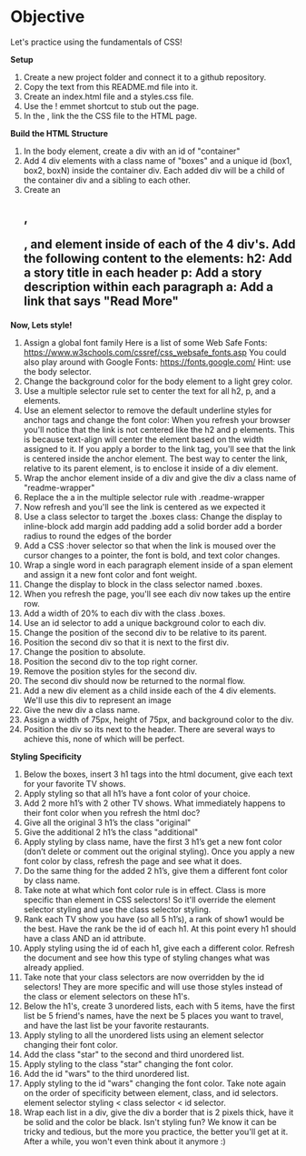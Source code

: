 # Objective

Let's practice using the fundamentals of CSS!

**Setup**

1. Create a new project folder and connect it to a github repository. 
2. Copy the text from this README.md file into it.
3. Create an index.html file and a styles.css file.
4. Use the ! emmet shortcut to stub out the page.
5. In the <head>, link the the CSS file to the HTML page.

**Build the HTML Structure**

1. In the body element, create a div with an id of "container"
2. Add 4 div elements with a class name of "boxes" and a unique id (box1, box2, boxN) inside the container div. Each added div will be a child of the container div and a sibling to each other.
3. Create an <h2>, <p>, and <a> element inside of each of the 4 div's. Add the following content to the elements:
h2: Add a story title in each header
p: Add a story description within each paragraph
a: Add a link that says "Read More"

**Now, Lets style!**

1. Assign a global font family
Here is a list of some Web Safe Fonts: https://www.w3schools.com/cssref/css_websafe_fonts.asp
You could also play around with Google Fonts: https://fonts.google.com/
Hint: use the body selector.
2. Change the background color for the body element to a light grey color.
3. Use a multiple selector rule set to center the text for all h2, p, and a elements.
4. Use an element selector to remove the default underline styles for anchor tags and change the font color:
 When you refresh your browser you'll notice that the link is not centered like the h2 and p elements. This is because text-align will center the element based on the width assigned to it. If you apply a border to the link tag, you'll see that the link is centered inside the anchor element. The best way to center the link, relative to its parent element, is to enclose it inside of a div element.
5. Wrap the anchor element inside of a div and give the div a class name of "readme-wrapper"
6. Replace the a in the multiple selector rule with .readme-wrapper
7. Now refresh and you'll see the link is centered as we expected it
8. Use a class selector to target the .boxes class:
Change the display to inline-block
add margin
add padding
add a solid border
add a border radius to round the edges of the border
9. Add a CSS :hover selector so that when the link is moused over the cursor changes to a pointer, the font is bold, and text color changes.
10. Wrap a single word in each paragraph element inside of a span element and assign it a new font color and font weight.
11. Change the display to block in the class selector named .boxes.
12. When you refresh the page, you'll see each div now takes up the entire row.
13. Add a width of 20% to each div with the class .boxes.
14. Use an id selector to add a unique background color to each div.
15. Change the position of the second div to be relative to its parent.
16. Position the second div so that it is next to the first div.
17. Change the position to absolute.
18. Position the second div to the top right corner.
19. Remove the position styles for the second div.
20. The second div should now be returned to the normal flow.
21. Add a new div element as a child inside each of the 4 div elements.
 We'll use this div to represent an image
22. Give the new div a class name.
23. Assign a width of 75px, height of 75px, and background color to the div.
24. Position the div so its next to the header. There are several ways to achieve this, none of which will be perfect. 

**Styling Specificity**

1. Below the boxes, insert 3 h1 tags into the html document, give each text for your favorite TV shows.
2. Apply styling so that all h1’s have a font color of your choice.
3. Add 2 more h1’s with 2 other TV shows. What immediately happens to their font color when you refresh the html doc?
4. Give all the original 3 h1’s the class "original"
5. Give the additional 2 h1’s the class "additional"
6. Apply styling by class name, have the first 3 h1’s get a new font color (don’t delete or comment out the original styling). Once you apply a new font color by class, refresh the page and see what it does.
7. Do the same thing for the added 2 h1’s, give them a different font color by class name.
8. Take note at what which font color rule is in effect. Class is more specific than element in CSS selectors! So it'll override the element selector styling and use the class selector styling.
9. Rank each TV show you have (so all 5 h1’s), a rank of show1 would be the best. Have the rank be the id of each h1. At this point every h1 should have a class AND an id attribute.
10. Apply styling using the id of each h1, give each a different color. Refresh the document and see how this type of styling changes what was already applied.
11. Take note that your class selectors are now overridden by the id selectors! They are more specific and will use those styles instead of the class or element selectors on these h1's.
12. Below the h1's, create 3 unordered lists, each with 5 items, have the first list be 5 friend's names, have the next be 5 places you want to travel, and have the last list be your favorite restaurants.
13. Apply styling to all the unordered lists using an element selector changing their font color.
14. Add the class "star" to the second and third unordered list.
15. Apply styling to the class "star" changing the font color.
16. Add the id "wars" to the third unordered list.
17. Apply styling to the id "wars" changing the font color.
Take note again on the order of specificity between element, class, and id selectors. element selector styling < class selector < id selector.
18. Wrap each list in a div, give the div a border that is 2 pixels thick, have it be solid and the color be black.
Isn't styling fun? We know it can be tricky and tedious, but the more you practice, the better you'll get at it. After a while, you won't even think about it anymore :)